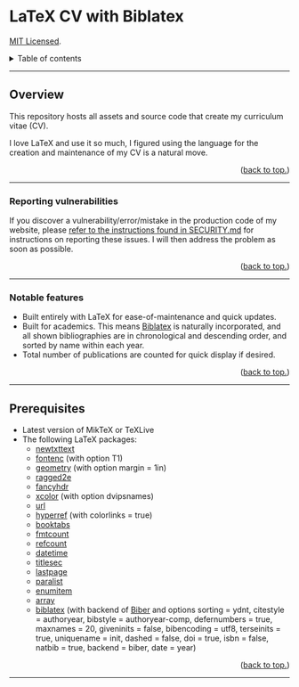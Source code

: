# LaTeX CV with Biblatex

[MIT Licensed](https://github.com/paultran47/CV/blob/master/LICENCE.md).

<details>
  <summary>Table of contents</summary>
  <ul>
    <li>
      <a href="#overview">Overview</a>
      <ul>
        <li><a href="#reporting-vulnerabilities">Reporting vulnerabilities</a></li>
        <li><a href="#notable-features">Notable features</a></li>
      </ul>
    </li>
    <li><a href="#prerequisites">Prerequisites</a></li>
  </ul>
</details>

---

## Overview

This repository hosts all assets and source code that create my curriculum vitae (CV).

I love LaTeX and use it so much, I figured using the language for the creation
and maintenance of my CV is a natural move.

<p align="right">
  (<a href="#latex-cv-with-biblatex">back to top.</a>)
</p>

---

### Reporting vulnerabilities

If you discover a vulnerability/error/mistake in the production code of my
website, please [refer to the instructions found in SECURITY.md](https://github.com/paultran47/latex-cv-with-biblatex/blob/gh-pages/SECURITY.md)
for instructions on reporting these issues. I will then address the problem as
soon as possible.

<p align="right">
  (<a href="#latex-cv-with-biblatex">back to top.</a>)
</p>

---

### Notable features

* Built entirely with LaTeX for ease-of-maintenance and quick updates.
* Built for academics. This means [Biblatex](https://ctan.org/pkg/biblatex?lang=en)
is naturally incorporated, and all shown bibliographies are in chronological and
descending order, and sorted by name within each year.
* Total number of publications are counted for quick display if desired.

<p align="right">
  (<a href="#latex-cv-with-biblatex">back to top.</a>)
</p>

---

## Prerequisites

* Latest version of MikTeX or TeXLive
* The following LaTeX packages:
  * [newtxttext](https://ctan.org/pkg/newtx)
  * [fontenc](https://ctan.org/pkg/fontenc) (with option T1)
  * [geometry](https://ctan.org/pkg/geometry) (with option margin = 1in)
  * [ragged2e](https://ctan.org/pkg/ragged2e)
  * [fancyhdr](https://ctan.org/pkg/fancyhdr)
  * [xcolor](https://ctan.org/pkg/xcolor) (with option dvipsnames)
  * [url](https://ctan.org/pkg/url)
  * [hyperref](https://ctan.org/pkg/hyperref) (with colorlinks = true)
  * [booktabs](https://ctan.org/pkg/booktabs)
  * [fmtcount](https://ctan.org/pkg/fmtcount)
  * [refcount](https://ctan.org/pkg/refcount)
  * [datetime](https://ctan.org/pkg/datetime)
  * [titlesec](https://ctan.org/pkg/titlesec)
  * [lastpage](https://ctan.org/pkg/lastpage)
  * [paralist](https://ctan.org/pkg/paralist)
  * [enumitem](https://ctan.org/pkg/enumitem)
  * [array](https://ctan.org/pkg/array)
  * [biblatex](https://ctan.org/pkg/biblatex) (with backend of [Biber](https://ctan.org/pkg/biber)
  and options sorting = ydnt, citestyle = authoryear, bibstyle = authoryear-comp,
  defernumbers = true, maxnames = 20, giveninits = false, bibencoding = utf8,
  terseinits = true, uniquename = init, dashed = false, doi = true,
  isbn = false, natbib = true, backend = biber, date = year)

<p align="right">
  (<a href="#latex-cv-with-biblatex">back to top.</a>)
</p>

---
